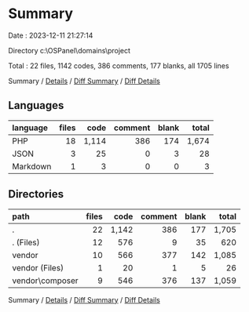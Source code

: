 # Summary

Date : 2023-12-11 21:27:14

Directory c:\\OSPanel\\domains\\project

Total : 22 files,  1142 codes, 386 comments, 177 blanks, all 1705 lines

Summary / [Details](details.md) / [Diff Summary](diff.md) / [Diff Details](diff-details.md)

## Languages
| language | files | code | comment | blank | total |
| :--- | ---: | ---: | ---: | ---: | ---: |
| PHP | 18 | 1,114 | 386 | 174 | 1,674 |
| JSON | 3 | 25 | 0 | 3 | 28 |
| Markdown | 1 | 3 | 0 | 0 | 3 |

## Directories
| path | files | code | comment | blank | total |
| :--- | ---: | ---: | ---: | ---: | ---: |
| . | 22 | 1,142 | 386 | 177 | 1,705 |
| . (Files) | 12 | 576 | 9 | 35 | 620 |
| vendor | 10 | 566 | 377 | 142 | 1,085 |
| vendor (Files) | 1 | 20 | 1 | 5 | 26 |
| vendor\\composer | 9 | 546 | 376 | 137 | 1,059 |

Summary / [Details](details.md) / [Diff Summary](diff.md) / [Diff Details](diff-details.md)
